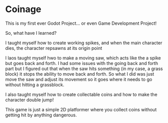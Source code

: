 # Coinage
 
This is my first ever Godot Project... or even Game Development Project!

So, what have I learned?

I taught myself how to create working spikes, and when the main character dies, the character repsawns at its origin point

I laos taught myself hwo to make a moving saw, which acts like the a spike but goes back and forth. I had some issues with the going back and forth part 
but I figured out that when the saw hits something (in my case, a grass block) it stops the ability to move back and forth. So what I did was just move the saw
and adjust its movement so it goes where it needs to go without hitting a grassblock. 

I also taught myself how to create collectable coins and how to make the character double jump!

This game is just a simple 2D platformer where you collect coins without getting hit by anything dangerous. 

